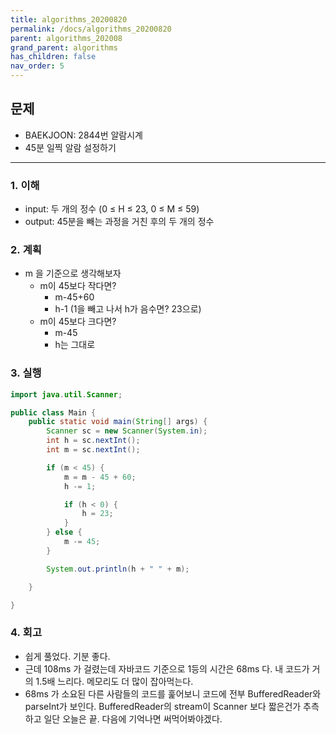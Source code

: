 ```yaml
---
title: algorithms_20200820
permalink: /docs/algorithms_20200820
parent: algorithms_202008
grand_parent: algorithms
has_children: false
nav_order: 5
---
```


## 문제

- BAEKJOON: 2844번 알람시계
- 45분 일찍 알람 설정하기

---

### 1. 이해

- input: 두 개의 정수 (0 ≤ H ≤ 23, 0 ≤ M ≤ 59)
- output: 45분을 빼는 과정을 거친 후의 두 개의 정수

### 2. 계획

- m 을 기준으로 생각해보자
  - m이 45보다 작다면?
    - m-45+60
    - h-1 (1을 빼고 나서 h가 음수면? 23으로)
  - m이 45보다 크다면?
    - m-45
    - h는 그대로

### 3. 실행

```java
import java.util.Scanner;

public class Main {
	public static void main(String[] args) {
		Scanner sc = new Scanner(System.in);
		int h = sc.nextInt();
		int m = sc.nextInt();

		if (m < 45) {
			m = m - 45 + 60;
			h -= 1;

			if (h < 0) {
				h = 23;
			}
		} else {
			m -= 45;
		}

		System.out.println(h + " " + m);

	}

}
```

### 4. 회고

- 쉽게 풀었다. 기분 좋다.
- 근데 108ms 가 걸렸는데 자바코드 기준으로 1등의 시간은 68ms 다. 내 코드가 거의 1.5배 느리다. 메모리도 더 많이 잡아먹는다.
- 68ms 가 소요된 다른 사람들의 코드를 훑어보니 코드에 전부 BufferedReader와 parseInt가 보인다. BufferedReader의 stream이 Scanner 보다 짧은건가 추측하고 일단 오늘은 끝. 다음에 기억나면 써먹어봐야겠다.
